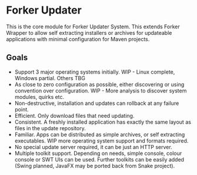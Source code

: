 # Forker Updater

This is the core module for Forker Updater System. This extends Forker Wrapper to allow self extracting installers or archives for updateable applications with minimal configuration for Maven projects. 

## Goals

 * Support 3 major operating systems initially. WIP - Linux complete, Windows partial. Others TBG
 * As close to zero configuration as possible, either discovering or using convention over configuration. WIP - More analysis to discover system modules, quirks etc.
 * Non-destructive, installation and updates can rollback at any failure point.
 * Efficient. Only download files that need updating.
 * Consistent. A freshly installed application has exactly the same layout as files in the update repository. 
 * Familiar. Apps can be distributed as simple archives, or self extracting executables. WIP more operating system support and formats required.
 * No special update server required, it can be just an HTTP server.
 * Multiple toolkit support. Depending on needs, simple console, colour console or SWT UIs can be used. Further toolkits can be easily added (Swing planned, JavaFX may be ported back from Snake project).
 


